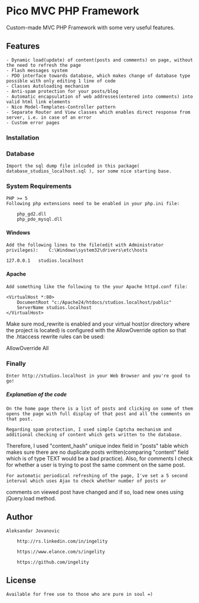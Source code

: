 Pico MVC PHP Framework
==================
Custom-made MVC PHP Framework with some very useful features.

## Features

	- Dynamic load(update) of content(posts and comments) on page, without the need to refresh the page
	- Flash messages system
	- PDO interface towards database, which makes change of database type possible with only editing 1 line of code
	- Classes Autoloading mechanism
	- Anti-spam protection for your posts/blog
	- Automatic encapsulation of web addresses(entered into comments) into valid html link elements
	- Nice Model-Templates-Controller pattern
	- Separate Router and View classes which enables direct response from server, i.e. in case of an error
	- Custom error pages

### Installation

### Database

	Import the sql dump file inlcuded in this package( database_studios_localhost.sql ), sor some nice starting base.

### System Requirements

	PHP >= 5
	Following php extensions need to be enabled in your php.ini file: 
	
		php_gd2.dll
		php_pdo_mysql.dll

#### Windows

	Add the following lines to the file(edit with Administrator privileges):	C:\Windows\system32\drivers\etc\hosts
	
	127.0.0.1	studios.localhost

#### Apache

	Add something like the following to the your Apache httpd.conf file:

	<VirtualHost *:80>
		DocumentRoot "c:/Apache24/htdocs/studios.localhost/public"
		ServerName studios.localhost
	</VirtualHost>

Make sure mod_rewrite is enabled and your virtual host(or directory where the project is located) 
is configured with the AllowOverride option so that the .htaccess rewrite rules can be used:

   AllowOverride All

### Finally
	
	Enter http://studios.localhost in your Web Browser and you're good to go!

	

##### Explanation of the code

	On the home page there is a list of posts and clicking on some of them opens the page with full display of that post and all the comments on that post.
	
	Regarding spam protection, I used simple Captcha mechanism and additional checking of content which gets written to the database.
Therefore, I used "content_hash" unique index field in "posts" table which makes sure there are no duplicate posts written(comparing "content" field 
which is of type TEXT would be a bad practice). Also, for comments I check for whether a user is trying to post the same comment on the same post.

	For automatic periodical refreshing of the page, I've set a 5 second interval which uses Ajax to check whether number of posts or 
comments on viewed post have changed and if so, load new ones using jQuery.load method. 

   
## Author

	Aleksandar Jovanovic 
		
		http://rs.linkedin.com/in/ingelity
		
		https://www.elance.com/s/ingelity
		
		https://github.com/ingelity
		
		
## License

	Available for free use to those who are pure in soul =)